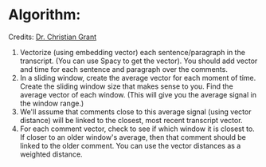 # Algorithm:
Credits: [Dr. Christian Grant](https://ceg.me/)

1. Vectorize (using embedding vector) each sentence/paragraph in the transcript. (You can use Spacy to get the vector). You should add vector and time for each sentence and paragraph over the comments.
2. In a sliding window, create the average vector for each moment of time. Create the sliding window size that makes sense to you. Find the average vector of each window. (This will give you the average signal in the window range.)
3. We'll assume that comments close to this average signal (using vector distance) will be linked to the closest, most recent transcript vector.
4. For each comment vector, check to see if which window it is closest to. If closer to an older window's average, then that comment should be linked to the older comment. You can use the vector distances as a weighted distance.
